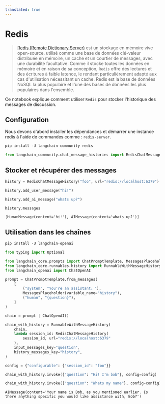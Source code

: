 ```yaml
---
translated: true
---
```


# Redis

>[Redis (Remote Dictionary Server)](https://en.wikipedia.org/wiki/Redis) est un stockage en mémoire vive open-source, utilisé comme une base de données clé-valeur distribuée en mémoire, un cache et un courtier de messages, avec une durabilité facultative. Comme il stocke toutes les données en mémoire et en raison de sa conception, `Redis` offre des lectures et des écritures à faible latence, le rendant particulièrement adapté aux cas d'utilisation nécessitant un cache. Redis est la base de données NoSQL la plus populaire et l'une des bases de données les plus populaires dans l'ensemble.

Ce notebook explique comment utiliser `Redis` pour stocker l'historique des messages de discussion.

## Configuration

Nous devons d'abord installer les dépendances et démarrer une instance redis à l'aide de commandes comme : `redis-server`.

```python
pip install -U langchain-community redis
```

```python
from langchain_community.chat_message_histories import RedisChatMessageHistory
```

## Stocker et récupérer des messages

```python
history = RedisChatMessageHistory("foo", url="redis://localhost:6379")

history.add_user_message("hi!")

history.add_ai_message("whats up?")
```

```python
history.messages
```

```output
[HumanMessage(content='hi!'), AIMessage(content='whats up?')]
```

## Utilisation dans les chaînes

```python
pip install -U langchain-openai
```

```python
from typing import Optional

from langchain_core.prompts import ChatPromptTemplate, MessagesPlaceholder
from langchain_core.runnables.history import RunnableWithMessageHistory
from langchain_openai import ChatOpenAI
```

```python
prompt = ChatPromptTemplate.from_messages(
    [
        ("system", "You're an assistant。"),
        MessagesPlaceholder(variable_name="history"),
        ("human", "{question}"),
    ]
)

chain = prompt | ChatOpenAI()

chain_with_history = RunnableWithMessageHistory(
    chain,
    lambda session_id: RedisChatMessageHistory(
        session_id, url="redis://localhost:6379"
    ),
    input_messages_key="question",
    history_messages_key="history",
)

config = {"configurable": {"session_id": "foo"}}

chain_with_history.invoke({"question": "Hi! I'm bob"}, config=config)

chain_with_history.invoke({"question": "Whats my name"}, config=config)
```

```output
AIMessage(content='Your name is Bob, as you mentioned earlier. Is there anything specific you would like assistance with, Bob?')
```
